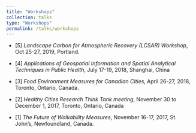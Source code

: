 ```yaml
---
title: "Workshops"
collection: talks
type: "Workshops"
permalink: /talks/workshops
---
```


* [5] _Landscape Carbon for Atmospheric Recovery (LCSAR) Workshop_, Oct 25-27, 2019, Portland.

* [4] _Applications of Geospatial Information and Spatial Analytical Techniques in Public Health_, July 17-19, 2018,  Shanghai, China

* [3] _Food Environment Measures for Canadian Cities_, April 26-27, 2018, Toronto, Ontario, Canada.

* [2] _Healthy Cities Research Think Tank meeting_, November 30 to December 1, 2017, Toronto, Ontario, Canada

* [1] _The Future of Walkability Measures_, November 16-17, 2017, St. John’s, Newfoundland, Canada.